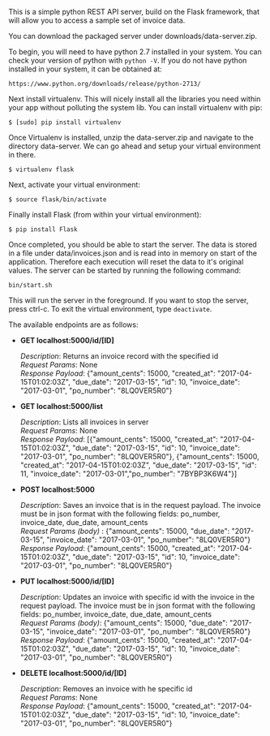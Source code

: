 This is a simple python REST API server, build on the Flask framework, that will allow you to access a sample set of invoice data.

You can download the packaged server under downloads/data-server.zip.

To begin, you will need to have python 2.7 installed in your system. You can check your version of python with `python -V`. If you do not have python installed in your system, it can be obtained at:

  `https://www.python.org/downloads/release/python-2713/`

Next install virtualenv. This will nicely install all the libraries you need within your app without polluting the system lib. You can install virtualenv with pip:

  `$ [sudo] pip install virtualenv`

Once Virtualenv is installed, unzip the data-server.zip and navigate to the directory data-server.  We can go ahead and setup your virtual environment in there.

  `$ virtualenv flask`

Next, activate your virtual environment:

  `$ source flask/bin/activate`

Finally install Flask (from within your virtual environment):

  `$ pip install Flask`

Once completed, you should be able to start the server.  The data is stored in a file under data/invoices.json and is read into in memory on start of the application. Therefore each execution
will reset the data to it's original values.  The server can be started by running the following command:

  `bin/start.sh`

This will run the server in the foreground.  If you want to stop the server, press ctrl-c. To exit the virtual environment, type `deactivate`.

The available endpoints are as follows:

* **GET localhost:5000/id/[ID]**

   *Description*: Returns an invoice record with the specified id  
   *Request Params*: None  
   *Response Payload*: {"amount_cents": 15000, "created_at": "2017-04-15T01:02:03Z", "due_date": "2017-03-15", "id": 10, "invoice_date": "2017-03-01", "po_number": "8LQ0VER5R0"}

* **GET localhost:5000/list**

   *Description*: Lists all invoices in server  
   *Request Params*: None  
   *Response Payload*: [{"amount_cents": 15000, "created_at": "2017-04-15T01:02:03Z", "due_date": "2017-03-15", "id": 10, "invoice_date": "2017-03-01", "po_number": "8LQ0VER5R0"}, {"amount_cents": 15000, "created_at": "2017-04-15T01:02:03Z", "due_date": "2017-03-15", "id": 11, "invoice_date": "2017-03-01","po_number": "7BYBP3K6W4"}]

* **POST localhost:5000**

   *Description*: Saves an invoice that is in the request payload. The invoice must be in json format with the following fields: po_number, invoice_date, due_date, amount_cents  
   *Request Params (body)* : {"amount_cents": 15000, "due_date": "2017-03-15", "invoice_date": "2017-03-01", "po_number": "8LQ0VER5R0"}  
   *Response Payload*: {"amount_cents": 15000, "created_at": "2017-04-15T01:02:03Z", "due_date": "2017-03-15", "id": 10, "invoice_date": "2017-03-01", "po_number": "8LQ0VER5R0"}

* **PUT localhost:5000/id/[ID]**

   *Description*: Updates an invoice with specific id with the invoice in the request payload. The invoice must be in json format with the following fields: po_number, invoice_date, due_date, amount_cents  
   *Request Params (body)*: {"amount_cents": 15000, "due_date": "2017-03-15", "invoice_date": "2017-03-01", "po_number": "8LQ0VER5R0"}  
   *Response Payload*: {"amount_cents": 15000, "created_at": "2017-04-15T01:02:03Z", "due_date": "2017-03-15", "id": 10, "invoice_date": "2017-03-01", "po_number": "8LQ0VER5R0"}

* **DELETE localhost:5000/id/[ID]**

   *Description*: Removes an invoice with he specific id  
   *Request Params*: None  
   *Response Payload*: {"amount_cents": 15000, "created_at": "2017-04-15T01:02:03Z", "due_date": "2017-03-15", "id": 10, "invoice_date": "2017-03-01", "po_number": "8LQ0VER5R0"}
